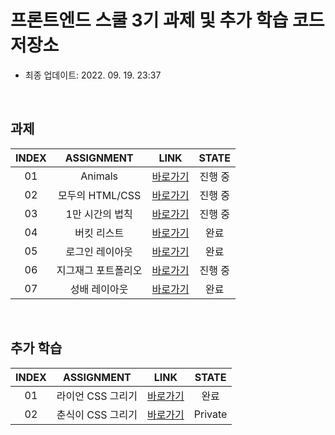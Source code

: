 # 프론트엔드 스쿨 3기 과제 및 추가 학습 코드 저장소
- 최종 업데이트: 2022. 09. 19. 23:37
<br/>

## 과제
| INDEX | ASSIGNMENT | LINK | STATE |
|:-----:|:----------:|:----:|:-----:|
| 01 | Animals | [바로가기](./animals) | 진행 중 |
| 02 | 모두의 HTML/CSS | [바로가기](./everylion) | 진행 중 |
| 03 | 1만 시간의 법칙 | [바로가기](https://github.com/baekg6/FE3-10000hours) | 진행 중 |
| 04 | 버킷 리스트 | [바로가기](./bucketlist) | 완료 |
| 05 | 로그인 레이아웃 | [바로가기](./login) | 완료 |
| 06 | 지그재그 포트폴리오 | [바로가기](./zigzag) | 진행 중 |
| 07 | 성배 레이아웃 | [바로가기](./holy-grain) | 완료 |



<br/>

## 추가 학습
| INDEX | ASSIGNMENT | LINK | STATE |
|:-----:|:----------:|:----:|:-----:|
| 01 | 라이언 CSS 그리기 | [바로가기](./ryan) | 완료 | 
| 02 | 춘식이 CSS 그리기 | [바로가기](https://github.com/baekg6/FE3-Chunsik) | Private |

